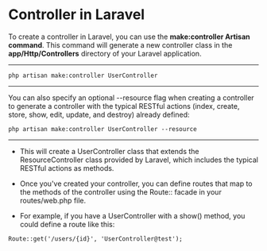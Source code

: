 # Controller in Laravel

To create a controller in Laravel, you can use the **make:controller Artisan command**. This command will generate a new controller class in the **app/Http/Controllers** directory of your Laravel application.

<hr>

```
php artisan make:controller UserController
```
<hr>

You can also specify an optional --resource flag when creating a controller to generate a controller with the typical RESTful actions (index, create, store, show, edit, update, and destroy) already defined:

```
php artisan make:controller UserController --resource
```
<hr>

- This will create a UserController class that extends the ResourceController class provided by Laravel, which includes the typical RESTful actions as methods.

- Once you've created your controller, you can define routes that map to the methods of the controller using the Route:: facade in your routes/web.php file.

- For example, if you have a UserController with a show() method, you could define a route like this:

```
Route::get('/users/{id}', 'UserController@test');

```

